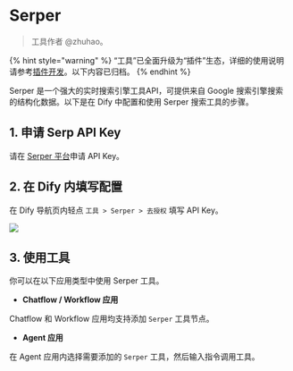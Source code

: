 # Serper

> 工具作者 @zhuhao。

{% hint style="warning" %}
“工具”已全面升级为“插件”生态，详细的使用说明请参考[插件开发](https://docs.dify.ai/zh-hans/plugins/quick-start/install-plugins)。以下内容已归档。
{% endhint %}

Serper 是一个强大的实时搜索引擎工具API，可提供来自 Google 搜索引擎搜索的结构化数据。以下是在 Dify 中配置和使用 Serper 搜索工具的步骤。

## 1. 申请 Serp API Key

请在 [Serper 平台](https://serper.dev/signup)申请 API Key。

## 2. 在 Dify 内填写配置

在 Dify 导航页内轻点 `工具 > Serper > 去授权` 填写 API Key。

![](../../../.gitbook/assets/zh-tool-serper.png)

## 3. 使用工具

你可以在以下应用类型中使用 Serper 工具。

* **Chatflow / Workflow 应用**

Chatflow 和 Workflow 应用均支持添加 `Serper` 工具节点。

* **Agent 应用**

在 Agent 应用内选择需要添加的 `Serper` 工具，然后输入指令调用工具。
